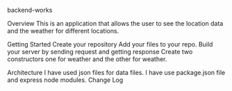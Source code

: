 backend-works

Overview
This is an application that allows the user to see the location data and the weather for different locations.


Getting Started
Create your repository
Add your files to your repo.
Build your server by sending request and getting response
Create two constructors one for weather and the other for weather.


Architecture
I have used json files for data files.
I have use package.json file and express node modules.
Change Log